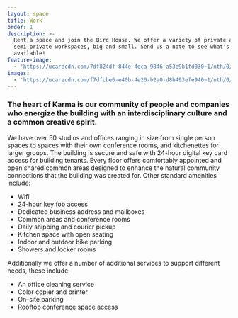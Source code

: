 ```yaml
---
layout: space
title: Work
order: 1
description: >-
  Rent a space and join the Bird House. We offer a variety of private and
  semi-private workspaces, big and small. Send us a note to see what's
  available!
feature-image:
  - 'https://ucarecdn.com/7df824df-844e-4eca-9846-a53e9b1fd030~1/nth/0/'
images:
  - 'https://ucarecdn.com/f7dfcbe6-e40b-4e20-b2a0-d8b493efe940~1/nth/0/'
---
```

### The heart of Karma is our community of people and companies who energize the building with an interdisciplinary culture and a common creative spirit.  

We have over 50 studios and offices ranging in size from single person spaces to spaces with their own conference rooms, and kitchenettes for larger groups. The building is secure and safe with 24-hour digital key card access for building tenants. Every floor offers comfortably appointed and open shared common areas designed to enhance the natural community connections that the building was created for. Other standard amenities include:

* Wifi
* 24-hour key fob access
* Dedicated business address and mailboxes
* Common areas and conference rooms
* Daily shipping and courier pickup
* Kitchen space with open seating
* Indoor and outdoor bike parking
* Showers and locker rooms

Additionally we offer a number of additional services to support different needs, these include:

* An office cleaning service
* Color copier and printer
* On-site parking 
* Rooftop conference space access
